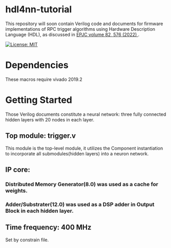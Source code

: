 # hdl4nn-tutorial
This repository will soon contain Verilog code and documents for firmware implementations of RPC trigger algorithms using Hardware Description Language (HDL), as discussed in [EPJC volume 82, 576 (2022) ](https://link.springer.com/article/10.1140/epjc/s10052-022-10521-8).

[![License: MIT](https://img.shields.io/badge/License-MIT-yellow.svg)](https://github.com/rustemos/hdl4nn/blob/34b17b0d44bb2de3cf85fb743afeeff594d9d86b/LICENSE)

# Dependencies
These macros require vivado 2019.2

# Getting Started
Those Verilog documents constitute a neural network: three fully connected hidden layers with 20 nodes in each layer.

## Top module: trigger.v
This module is the top-level module, it utilizes the Component instantiation to incorporate all submodules(hidden layers) into a neuron network.

## IP core:
### Distributed Memory Generator(8.0) was used as a cache for weights.
### Adder/Substrater(12.0) was used as a DSP adder in Output Block in each hidden layer.

## Time frequency: 400 MHz
Set by constrain file.
